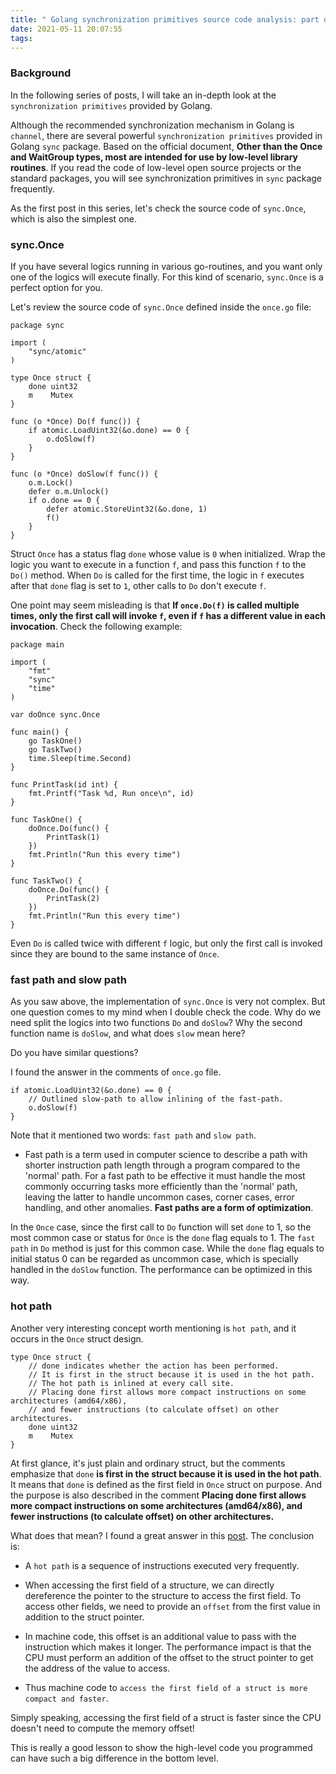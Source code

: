```yaml
---
title: " Golang synchronization primitives source code analysis: part one - sync.Once"
date: 2021-05-11 20:07:55
tags:
---
```


### Background

In the following series of posts, I will take an in-depth look at the `synchronization primitives` provided by Golang. 

Although the recommended synchronization mechanism in Golang is `channel`, there are several powerful `synchronization primitives` provided in Golang `sync` package. Based on the official document, **Other than the Once and WaitGroup types, most are intended for use by low-level library routines**. If you read the code of low-level open source projects or the standard packages, you will see synchronization primitives in `sync` package frequently. 

As the first post in this series, let's check the source code of `sync.Once`, which is also the simplest one.

### sync.Once

If you have several logics running in various go-routines, and you want only one of the logics will execute finally. For this kind of scenario, `sync.Once` is a perfect option for you. 

Let's review the source code of `sync.Once` defined inside the `once.go` file: 

```golang
package sync

import (
	"sync/atomic"
)

type Once struct {
	done uint32
	m    Mutex
}

func (o *Once) Do(f func()) {
	if atomic.LoadUint32(&o.done) == 0 {
		o.doSlow(f)
	}
}

func (o *Once) doSlow(f func()) {
	o.m.Lock()
	defer o.m.Unlock()
	if o.done == 0 {
		defer atomic.StoreUint32(&o.done, 1)
		f()
	}
}
```
Struct `Once` has a status flag `done` whose value is `0` when initialized. Wrap the logic you want to execute in a function `f`, and pass this function `f` to the `Do()` method. When `Do` is called for the first time, the logic in `f` executes after that `done` flag is set to `1`, other calls to `Do` don't execute `f`. 

One point may seem misleading is that **If `once.Do(f)` is called multiple times, only the first call will invoke `f`, even if `f` has a different value in each invocation**. Check the following example:

```golang
package main

import (
	"fmt"
	"sync"
	"time"
)

var doOnce sync.Once

func main() {
	go TaskOne()
	go TaskTwo()
	time.Sleep(time.Second)
}

func PrintTask(id int) {
	fmt.Printf("Task %d, Run once\n", id)
}

func TaskOne() {
	doOnce.Do(func() {
		PrintTask(1)
	})
	fmt.Println("Run this every time")
}

func TaskTwo() {
	doOnce.Do(func() {
		PrintTask(2)
	})
	fmt.Println("Run this every time")
}
```
Even `Do` is called twice with different `f` logic, but only the first call is invoked since they are bound to the same instance of `Once`. 

### fast path and slow path

As you saw above, the implementation of `sync.Once` is very not complex. But one question comes to my mind when I double check the code. Why do we need split the logics into two functions `Do` and `doSlow`? Why the second function name is `doSlow`, and what does `slow` mean here?

Do you have similar questions? 

I found the answer in the comments of `once.go` file. 

```golang 
if atomic.LoadUint32(&o.done) == 0 {
	// Outlined slow-path to allow inlining of the fast-path.
	o.doSlow(f)
}
```

Note that it mentioned two words: `fast path` and `slow path`. 

- Fast path is a term used in computer science to describe a path with shorter instruction path length through a program compared to the 'normal' path. For a fast path to be effective it must handle the most commonly occurring tasks more efficiently than the 'normal' path, leaving the latter to handle uncommon cases, corner cases, error handling, and other anomalies. **Fast paths are a form of optimization**. 

In the `Once` case, since the first call to `Do` function will set `done` to 1, so the most common case or status for `Once` is the `done` flag equals to 1. The `fast path` in `Do` method is just for this common case. While the `done` flag equals to initial status 0 can be regarded as uncommon case, which is specially handled in the `doSlow` function. The performance can be optimized in this way.

### hot path

Another very interesting concept worth mentioning is `hot path`, and it occurs in the `Once` struct design.

```golang
type Once struct {
	// done indicates whether the action has been performed.
	// It is first in the struct because it is used in the hot path.
	// The hot path is inlined at every call site.
	// Placing done first allows more compact instructions on some architectures (amd64/x86),
	// and fewer instructions (to calculate offset) on other architectures.
	done uint32
	m    Mutex
}
```
At first glance, it's just plain and ordinary struct, but the comments emphasize that `done` **is first in the struct because it is used in the hot path**. It means that `done` is defined as the first field in `Once` struct on purpose. And the purpose is also described in the comment **Placing done first allows more compact instructions on some architectures (amd64/x86), and fewer instructions (to calculate offset) on other architectures.**

What does that mean? I found a great answer in this [post](https://stackoverflow.com/questions/59174176/what-does-hot-path-mean-in-the-context-of-sync-once). The conclusion is:

- A `hot path` is a sequence of instructions executed very frequently.

- When accessing the first field of a structure, we can directly dereference the pointer to the structure to access the first field. To access other fields, we need to provide an `offset` from the first value in addition to the struct pointer.

- In machine code, this offset is an additional value to pass with the instruction which makes it longer. The performance impact is that the CPU must perform an addition of the offset to the struct pointer to get the address of the value to access.

- Thus machine code to `access the first field of a struct is more compact and faster`.

Simply speaking, accessing the first field of a struct is faster since the CPU doesn't need to compute the memory offset!

This is really a good lesson to show the high-level code you programmed can have such a big difference in the bottom level.

















